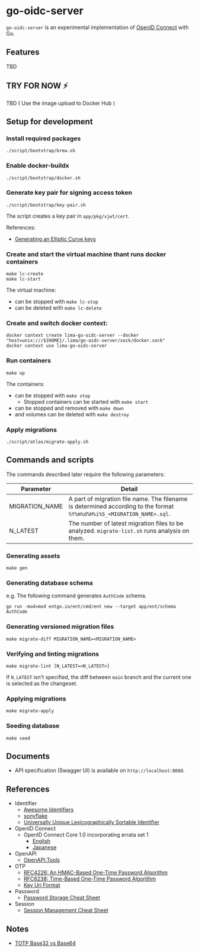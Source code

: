 # go-oidc-server

`go-oidc-server` is an experimental implementation of [OpenID Connect](https://openid.net/connect/) with Go.

## Features

TBD

## TRY FOR NOW :zap:

TBD ( Use the image upload to Docker Hub )

## Setup for development

### Install required packages

```
./script/bootstrap/brew.sh
```

### Enable docker-buildx

```
./script/bootstrap/docker.sh
```

### Generate key pair for signing access token

```
./script/bootstrap/key-pair.sh
```

The script creates a key pair in `app/pkg/xjwt/cert`.

References:

- [Generating an Elliptic Curve keys](https://cloud.google.com/iot/docs/how-tos/credentials/keys#generating_an_elliptic_curve_keys)

### Create and start the virtual machine thant runs docker containers

```
make lc-create
make lc-start
```

The virtual machine:
- can be stopped with `make lc-stop`
- can be deleted with `make lc-delete`

### Create and switch docker context:

```
docker context create lima-go-oidc-server --docker "host=unix:///${HOME}/.lima/go-oidc-server/sock/docker.sock"
docker context use lima-go-oidc-server
```

### Run containers

```
make up
```

The containers:
- can be stopped with `make stop`
  - Stopped containers can be started with `make start`
- can be stopped and removed with `make down`
- and volumes can be deleted with `make destroy`

### Apply migrations

```
./script/atlas/migrate-apply.sh
```

## Commands and scripts

The commands described later require the following parameters:

| Parameter      | Detail                                                                                                                 |
|----------------|------------------------------------------------------------------------------------------------------------------------|
| MIGRATION_NAME | A part of migration file name. The filename is determined according to the format `%Y%m%d%H%i%S_<MIGRATION_NAME>.sql`. |
| N_LATEST       | The number of latest migration files to be analyzed. `migrate-list.sh` runs analysis on them.                          |

### Generating assets

```
make gen
```

### Generating database schema

e.g. The following command generates `AuthCode` schema.

```
go run -mod=mod entgo.io/ent/cmd/ent new --target app/ent/schema AuthCode
```

### Generating versioned migration files

```
make migrate-diff MIGRATION_NAME=<MIGRATION_NAME>
```

### Verifying and linting migrations

```
make migrate-lint [N_LATEST=<N_LATEST>]
```

If `N_LATEST` isn't specified, the diff between `main` branch and the current one is selected as the changeset.

### Applying migrations

```
make migrate-apply
```

### Seeding database

```
make seed
```

## Documents

- API specification (Swagger UI) is available on `http://localhost:8080`.

## References

- Identifier
  - [Awesome Identifiers](https://github.com/adileo/awesome-identifiers)
  - [sonyflake](https://github.com/sony/sonyflake)
  - [Universally Unique Lexicographically Sortable Identifier](https://github.com/ulid/spec)
- OpenID Connect
  - OpenID Connect Core 1.0 incorporating errata set 1
    - [English](https://openid.net/specs/openid-connect-core-1_0.html)
    - [Japanese](https://openid-foundation-japan.github.io/openid-connect-core-1_0.ja.html)
- OpenAPI
  - [OpenAPI.Tools](https://openapi.tools/)
- OTP
  - [RFC4226: An HMAC-Based One-Time Password Algorithm](https://www.rfc-editor.org/rfc/rfc4226)
  - [RFC6238: Time-Based One-Time Password Algorithm](https://www.rfc-editor.org/rfc/rfc6238)
  - [Key Uri Format](https://github.com/google/google-authenticator/wiki/Key-Uri-Format)
- Password
  - [Password Storage Cheat Sheet](https://cheatsheetseries.owasp.org/cheatsheets/Password_Storage_Cheat_Sheet.html)
- Session
  - [Session Management Cheat Sheet](https://cheatsheetseries.owasp.org/cheatsheets/Session_Management_Cheat_Sheet.html)

## Notes

- [TOTP Base32 vs Base64](https://stackoverflow.com/questions/50082075/totp-base32-vs-base64)
